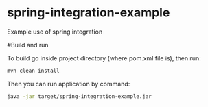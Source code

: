 # spring-integration-example
Example use of spring integration

#Build and run

To build go inside project directory (where pom.xml file is), then run:
  ``` bash
  mvn clean install
  ```

Then you can run application by command:
  ``` bash
  java -jar target/spring-integration-example.jar
  ```
